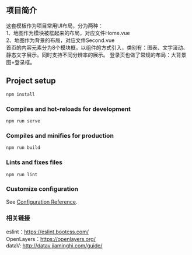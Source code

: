 ## 项目简介
这套模板作为项目常用UI布局，分为两种：   
1、地图作为模块被框起来的布局，对应文件Home.vue   
2、地图作为背景的布局，对应文件Second.vue   
首页的内容元素分为8个模块框，以组件的方式引入，类别有：图表、文字滚动、静态文字展示。同时支持不同分辨率的展示。
登录页也做了常规的布局：大背景图+登录框。


## Project setup
```
npm install
```

### Compiles and hot-reloads for development
```
npm run serve
```

### Compiles and minifies for production
```
npm run build
```

### Lints and fixes files
```
npm run lint
```

### Customize configuration
See [Configuration Reference](https://cli.vuejs.org/config/).

### 相关链接
eslint：https://eslint.bootcss.com/  
OpenLayers：https://openlayers.org/  
dataV: http://datav.jiaminghi.com/guide/    

